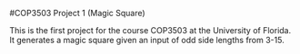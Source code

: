 #COP3503 Project 1 (Magic Square)

This is the first project for the course COP3503 at the University of Florida. It generates a magic square given an input of odd side lengths from 3-15. 
